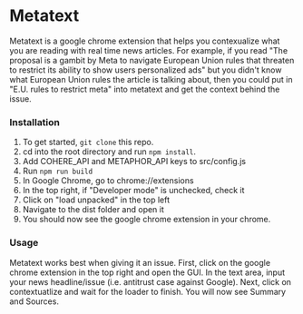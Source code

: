 # Metatext

Metatext is a google chrome extension that helps you contexualize what you are reading with real time news articles. 
For example, if you read "The proposal is a gambit by Meta to navigate European Union rules that threaten to restrict its ability to show users personalized ads" but you didn't know what European Union rules the article is talking about, then you could put in
"E.U. rules to restrict meta" into metatext and get the context behind the issue.

### Installation
1. To get started, ```git clone``` this repo.
2. cd into the root directory and run ```npm install```.
3. Add COHERE_API and METAPHOR_API keys to src/config.js
3. Run ```npm run build```
4. In Google Chrome, go to chrome://extensions
5. In the top right, if "Developer mode" is unchecked, check it
6. Click on "load unpacked" in the top left
7. Navigate to the dist folder and open it
8. You should now see the google chrome extension in your chrome.

### Usage
Metatext works best when giving it an issue. First, click on the google chrome extension in the top right and open the GUI.
In the text area, input your news headline/issue (i.e. antitrust case against Google). Next, click on contextuatlize and wait 
for the loader to finish. You will now see Summary and Sources. 
